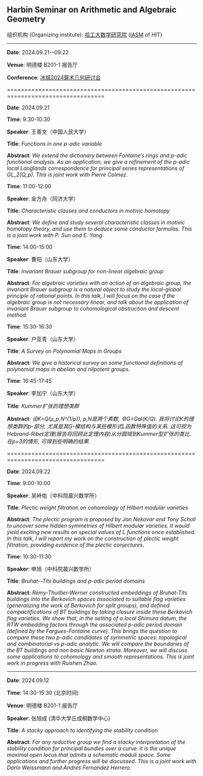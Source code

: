 ## Harbin Seminar on Arithmetic and Algebraic Geometry

组织机构 (Organizing institute): [哈工大数学研究院](https://im.hit.edu.cn/) ([IASM](https://im.hit.edu.cn/en) of HIT)

-----------------------------------

**Date**: 2024.09.21--09.22

**Venue**:  明德楼 B201-1 报告厅

**Conference**: [冰城2024算术几何研讨会](https://im.hit.edu.cn/2024/0918/c8389a352815/page.htm)

==================================================================================

**Date**: 2024.09.21

**Time**: 9:30-10:30

**Speaker**: 王善文（中国人民大学）

**Title**: *Functions in one p-adic variable*

**Abstract**: *We extend the dictionary between Fontaine’s rings and p-adic functional analysis. As an application, we give a refinement of the p-adic local Langlands correspondence for principal series representations of GL_2(Q_p). This is joint work with Pierre Colmez.*

**Time**:  11:00-12:00

**Speaker**: 金方舟（同济大学）

**Title**: *Characteristic classes and conductors in motivic homotopy*

**Abstract**: *We define and study several characteristic classes in motivic homotopy theory, and use them to deduce some conductor formulas. This is a joint work with P. Sun and E. Yang.*

**Time**: 14:00-15:00

**Speaker**: 曹阳（山东大学）

**Title**: *Invariant Brauer subgroup for non-linear algebraic group*

**Abstract**: *For algebraic varieties with an action of an algebraic group, the invariant Brauer subgroup is a natural object to study the local-global principle of rational points. In this talk, I will focus on the case if the algebraic group is not necessary linear, and talk about the application of invariant Brauer subgroup to cohomological obstruction and descent method.*

**Time**: 15:30-16:30

**Speaker**: 户亚青（山东大学）

**Title**: *A Survey on Polynomial Maps in Groups*

**Abstract**: *We give a historical survey on some functional definitions of polynomial maps in abelian and nilpotent groups.*

**Time**: 16:45-17:45

**Speaker**: 李加宁（山东大学）

**Title**: *Kummer扩张的理想类群*

**Abstract**: *设K=Q(μ_p,N^(1/p)), p,N是两个素数, 令G=Gal(K/Q). 我将讨论K的理想类群的p-部分, 尤其是其G-模结构与某些模形式L函数特殊值的关系. 这可视为Hebrand-Ribet定理(报告将回顾此定理内容)从分圆域到Kummer型扩张的类比. 在p=3的情形, 可得到些明确的结果.*

==================================================================================

**Date**: 2024.09.22

**Time**: 9:00-10:00

**Speaker**: 吴峙佑（中科院晨兴数学所）

**Title**: *Plectic weight filtration on cohomology of Hilbert modular varieties*

**Abstract**: *The plectic program is proposed by Jan Nekovar and Tony Scholl to uncover some hidden symmetries of Hilbert modular varieties. It would yield exciting new results on special values of L functions once established. In this talk, I will report my work on the construction of plectic weight filtration, providing evidence of the plectic conjectures.*

**Time**: 10:30-11:30

**Speaker**: 申旭（中科院晨兴数学所） 

**Title**: *Bruhat--Tits buildings and p-adic period domains*

**Abstract**: *Rémy-Thuillier-Werner constructed embeddings of Bruhat-Tits buildings into the Berkovich spaces associated to suitable flag varieties (generalizing the work of Berkovich for split groups), and defined compactifications of BT buildings by taking closure inside these Berkovich flag varieties. We show that, in the setting of a local Shimura datum, the RTW embedding factors through the associated p-adic period domain (defined by the Fargues-Fontaine curve). This brings the question to compare these two p-adic candidates of symmetric spaces: topological and combinatorial vs p-adic analytic. We will compare the boundaries of the BT buildings and non basic Newton strata. Moreover, we will discuss some applications to cohomology and smooth representations. This is joint work in progress with Ruishen Zhao.*

-----------------------------------

**Date**: 2024.09.12  

**Time**:  14:30-15:30 (北京时间)   

**Venue**:  明德楼 B201-1 报告厅

**Speaker**: 张旭成 (清华大学丘成桐数学中心)

**Title**:  *A stacky approach to identifying the stability condition*

**Abstract**:  *For any reductive group we find a stacky interpretation of the stability condition for principal bundles over a curve: it is the unique maximal open locus that admits a schematic moduli space. Some applications and further progress will be discussed. This is a joint work with Dario Weissmann and Andres Fernandez Herrero.*

